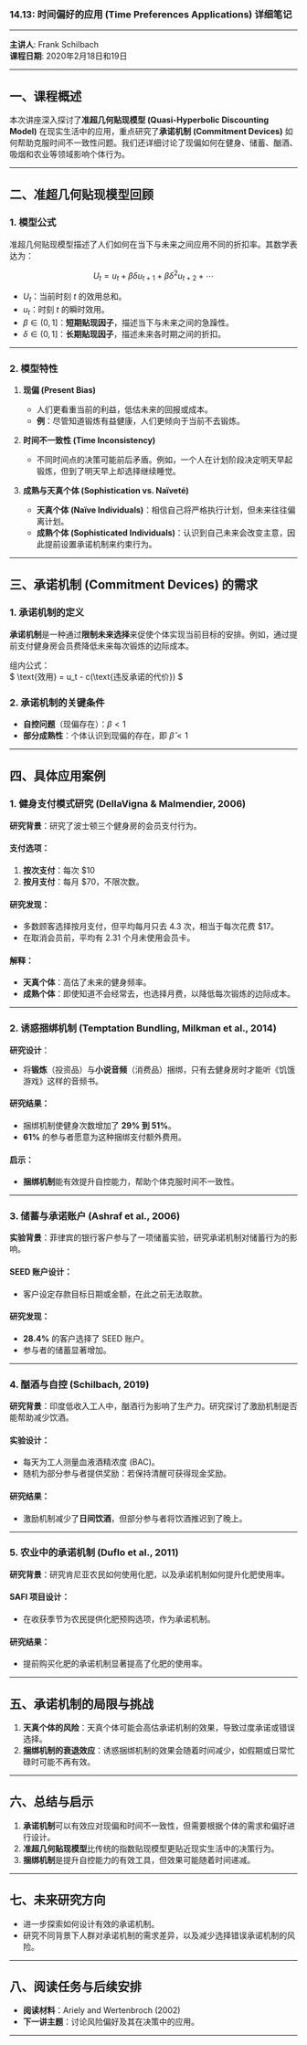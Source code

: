 ### **14.13: 时间偏好的应用 (Time Preferences Applications) 详细笔记**

---

**主讲人**: Frank Schilbach  
**课程日期**: 2020年2月18日和19日  

---

## **一、课程概述**

本次讲座深入探讨了**准超几何贴现模型 (Quasi-Hyperbolic Discounting Model)** 在现实生活中的应用，重点研究了**承诺机制 (Commitment Devices)** 如何帮助克服时间不一致性问题。我们还详细讨论了现偏如何在健身、储蓄、酗酒、吸烟和农业等领域影响个体行为。

---

## **二、准超几何贴现模型回顾**

### **1. 模型公式**
准超几何贴现模型描述了人们如何在当下与未来之间应用不同的折扣率。其数学表达为：

$$
U_t = u_t + \beta \delta u_{t+1} + \beta \delta^2 u_{t+2} + \cdots
$$

- $U_t$：当前时刻 $t$ 的效用总和。
- $u_t$：时刻 $t$ 的瞬时效用。
- $\beta \in (0,1]$：**短期贴现因子**，描述当下与未来之间的急躁性。  
- $\delta \in (0,1]$：**长期贴现因子**，描述未来各时期之间的折扣。

---

### **2. 模型特性**
1. **现偏 (Present Bias)**  
   - 人们更看重当前的利益，低估未来的回报或成本。  
   - **例**：尽管知道锻炼有益健康，人们更倾向于当前不去锻炼。

2. **时间不一致性 (Time Inconsistency)**  
   - 不同时间点的决策可能前后矛盾。例如，一个人在计划阶段决定明天早起锻炼，但到了明天早上却选择继续睡觉。

3. **成熟与天真个体 (Sophistication vs. Naïveté)**  
   - **天真个体 (Naïve Individuals)**：相信自己将严格执行计划，但未来往往偏离计划。  
   - **成熟个体 (Sophisticated Individuals)**：认识到自己未来会改变主意，因此提前设置承诺机制来约束行为。

---

## **三、承诺机制 (Commitment Devices) 的需求**

### **1. 承诺机制的定义**  
**承诺机制**是一种通过**限制未来选择**来促使个体实现当前目标的安排。例如，通过提前支付健身房会员费降低未来每次锻炼的边际成本。  

组内公式：  
$ \text{效用} = u_t - c(\text{违反承诺的代价}) $ 

### **2. 承诺机制的关键条件**  
- **自控问题**（现偏存在）：$\beta < 1$  
- **部分成熟性**：个体认识到现偏的存在，即 $\hat{\beta} < 1$

---

## **四、具体应用案例**

### **1. 健身支付模式研究 (DellaVigna & Malmendier, 2006)**  

**研究背景**：研究了波士顿三个健身房的会员支付行为。

#### **支付选项**：
1. **按次支付**：每次 $10  
2. **按月支付**：每月 $70，不限次数。

#### **研究发现**：
- 多数顾客选择按月支付，但平均每月只去 4.3 次，相当于每次花费 $17。  
- 在取消会员前，平均有 2.31 个月未使用会员卡。

#### **解释**：
- **天真个体**：高估了未来的健身频率。  
- **成熟个体**：即使知道不会经常去，也选择月费，以降低每次锻炼的边际成本。

---

### **2. 诱惑捆绑机制 (Temptation Bundling, Milkman et al., 2014)**  

**研究设计**：  
- 将**锻炼**（投资品）与**小说音频**（消费品）捆绑，只有去健身房时才能听《饥饿游戏》这样的音频书。

#### **研究结果**：
- 捆绑机制使健身次数增加了 **29% 到 51%**。  
- **61%** 的参与者愿意为这种捆绑支付额外费用。

#### **启示**：  
- **捆绑机制**能有效提升自控能力，帮助个体克服时间不一致性。

---

### **3. 储蓄与承诺账户 (Ashraf et al., 2006)**  

**实验背景**：菲律宾的银行客户参与了一项储蓄实验，研究承诺机制对储蓄行为的影响。

#### **SEED 账户设计**：
- 客户设定存款目标日期或金额，在此之前无法取款。

#### **研究发现**：
- **28.4%** 的客户选择了 SEED 账户。  
- 参与者的储蓄显著增加。

---

### **4. 酗酒与自控 (Schilbach, 2019)**  

**研究背景**：印度低收入工人中，酗酒行为影响了生产力。研究探讨了激励机制是否能帮助减少饮酒。

#### **实验设计**：
- 每天为工人测量血液酒精浓度 (BAC)。
- 随机为部分参与者提供奖励：若保持清醒可获得现金奖励。

#### **研究结果**：
- 激励机制减少了**日间饮酒**，但部分参与者将饮酒推迟到了晚上。

---

### **5. 农业中的承诺机制 (Duflo et al., 2011)**  

**研究背景**：研究肯尼亚农民如何使用化肥，以及承诺机制如何提升化肥使用率。

#### **SAFI 项目设计**：
- 在收获季节为农民提供化肥预购选项，作为承诺机制。

#### **研究结果**：
- 提前购买化肥的承诺机制显著提高了化肥的使用率。

---

## **五、承诺机制的局限与挑战**

1. **天真个体的风险**：天真个体可能会高估承诺机制的效果，导致过度承诺或错误选择。
2. **捆绑机制的衰退效应**：诱惑捆绑机制的效果会随着时间减少，如假期或日常忙碌时可能不再有效。

---

## **六、总结与启示**

1. **承诺机制**可以有效应对现偏和时间不一致性，但需要根据个体的需求和偏好进行设计。  
2. **准超几何贴现模型**比传统的指数贴现模型更贴近现实生活中的决策行为。  
3. **捆绑机制**是提升自控能力的有效工具，但效果可能随着时间递减。

---

## **七、未来研究方向**

- 进一步探索如何设计有效的承诺机制。  
- 研究不同背景下人群对承诺机制的需求差异，以及减少选择错误承诺机制的风险。

---

## **八、阅读任务与后续安排**

- **阅读材料**：Ariely and Wertenbroch (2002)  
- **下一讲主题**：讨论风险偏好及其在决策中的应用。

---

